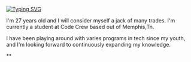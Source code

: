 [![Typing SVG](https://readme-typing-svg.demolab.com?font=Fira+Code&weight=300&pause=500&color=269534CD&center=true&vCenter=true&multiline=true&random=false&width=409&lines=Greetings+I'm+Lakeesha!;%E2%80%9CDon%E2%80%99t+let+anybody+infiltrate+your;+dream.%E2%80%9D++%E2%80%94+Erykah+Badu+)](https://git.io/typing-svg)

I'm 27 years old and I will consider myself a jack of many trades. I'm currently a student at Code Crew based out of Memphis,Tn. 

I have been playing around with varies programs in tech since my youth, and I'm looking forward to continuously expanding my knowledge. 

**
